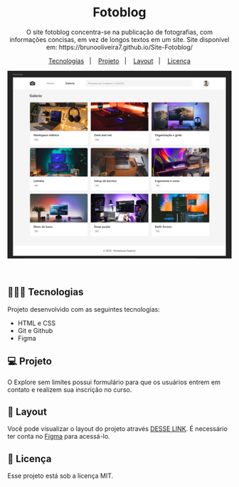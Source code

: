 <h1 align="center"> Fotoblog </h1>

<p align="center">
O site fotoblog concentra-se na publicação de fotografias, com informações concisas, em vez de longos textos em um site. Site disponível em: https://brunooliveira7.github.io/Site-Fotoblog/
</p>

<p align="center">
  <a href="#-tecnologias">Tecnologias</a>&nbsp;&nbsp;&nbsp;|&nbsp;&nbsp;&nbsp;
  <a href="#-projeto">Projeto</a>&nbsp;&nbsp;&nbsp;|&nbsp;&nbsp;&nbsp;
  <a href="#-layout">Layout</a>&nbsp;&nbsp;&nbsp;|&nbsp;&nbsp;&nbsp;
  <a href="#memo-licença">Licença</a>
</p>

<p align="center">
  <img alt="License" src="https://github.com/brunooliveira7/Site-Fotoblog/blob/main/assets/Layout%20fotoblog.png">
</p>

<br>

## 🧑🏻‍💻 Tecnologias

Projeto desenvolvido com as seguintes tecnologias:

- HTML e CSS
- Git e Github
- Figma

## 💻 Projeto

O Explore sem limites possui formulário para que os usuários entrem em contato e realizem sua inscrição no curso.

## 🔖 Layout

Você pode visualizar o layout do projeto através [DESSE LINK](https://www.figma.com/design/Pg502b6GJofDi9txwPUFPH/Fotoblog-%E2%80%A2-Projeto-Explorer-(Community)?node-id=0-1&m=dev). É necessário ter conta no [Figma](https://figma.com) para acessá-lo.

## :memo: Licença

Esse projeto está sob a licença MIT.
